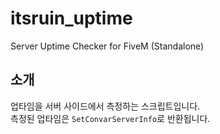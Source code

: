 # itsruin_uptime
Server Uptime Checker for FiveM (Standalone)

## 소개
업타임을 서버 사이드에서 측정하는 스크립트입니다.<br/>
측정된 업타임은 `SetConvarServerInfo`로 반환됩니다.